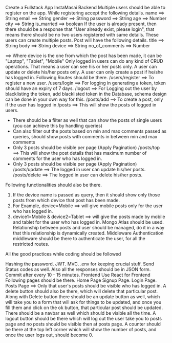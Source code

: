 Create a Fullstack App InstaMasai
Backend
Multiple users should be able to register on the app.
While registering accept the following details.
name ==> String
email ==> String
gender ==> String
password ==> String
age ==> Number
city ==> String
is_married ==> boolean
If the user is already present, then there should be a response that "User already exist, please login", that means there should be no two users registered with same details.
These users can create multiple posts.
Post will have the following details.
title ==> String
body ==> String
device ==> String
no_of_comments ==> Number

==> Where device is the one from which the post has been made, it can be "Laptop", "Tablet", "Mobile"
Only logged in users can do any kind of CRUD operations.
That means a user can see his or her posts only.
A user can update or delete his/her posts only.
A user can only create a post if he/she has logged in.
Following Routes should be there.
/users/register ==> To register a new user.
/users/login ==> For logging in generating a token, token should have an expiry of 7 days.
/logout ==> For Logging out the user by blacklisting the token, add blacklisted token in the Database, schema design can be done in your own way for this.
/posts/add ==> To create a post, only if the user has logged in
/posts ==> This will show the posts of logged in users.
   - There should be a filter as well that can show the posts of single users (you can achieve this by handling queries)
   - Can also filter out the posts based on min and max comments passed as queries, should show posts with comments in between min and max comments
   - Only 3 posts should be visible per page (Apply Pagination)
/posts/top ==> This will show the post details that has maximum number of comments for the user who has logged in.
   - Only 3 posts should be visible per page (Apply Pagination)
/posts/update ==> The logged in user can update his/her posts.
/posts/delete ==> The logged in user can delete his/her posts.

Following functionalities should also be there.
1. If the device name is passed as query, then it should show only those posts from which device that post has been made.
 2. For Example, device=Mobile ==> will give mobile posts only for the user who has logged in.
3. device1=Mobile & device2=Tablet ==> will give the posts made by mobile and tablet for the user who has logged in.
Mongo Atlas should be used.
Relationship between posts and user should be managed, do it in a way that this relationship is dynamically created.
Middleware
Authentication middleware should be there to authenticate the user, for all the restricted routes.

All the good practices while coding should be followed

Hashing the password.
JWT.
MVC.
.env for keeping crucial stuff.
Send Status codes as well.
Also all the responses should be in JSON form.
Commit after every 10 - 15 minutes.
Frontend
Use React for Frontend
Following pages should be there.
Home Page
Signup Page.
Login Page.
Posts Page ==> Only that user's posts should be visible who has logged in.
A delete button should also be there, which will delete that particular post.
Along with Delete button there should be an update button as well, which will take you to a form that will ask for things to be updated, and once you fill them and click on the ok button, that particular post should be updated.
There should be a navbar as well which should be visible all the time.
A logout button should be there which will log out the user take you to posts page and no posts should be visible then at posts page.
A counter should be there at the top left corner which will show the number of posts, and once the user logs out, should become 0.